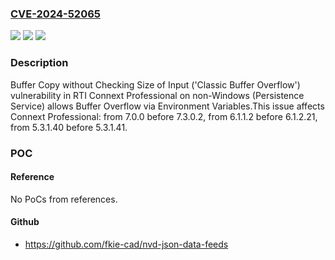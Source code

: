 ### [CVE-2024-52065](https://cve.mitre.org/cgi-bin/cvename.cgi?name=CVE-2024-52065)
![](https://img.shields.io/static/v1?label=Product&message=Connext%20Professional&color=blue)
![](https://img.shields.io/static/v1?label=Version&message=7.0.0%3C%207.3.0.2%20&color=brighgreen)
![](https://img.shields.io/static/v1?label=Vulnerability&message=CWE-120%20Buffer%20Copy%20without%20Checking%20Size%20of%20Input%20('Classic%20Buffer%20Overflow')&color=brighgreen)

### Description

Buffer Copy without Checking Size of Input ('Classic Buffer Overflow') vulnerability in RTI Connext Professional on non-Windows (Persistence Service) allows Buffer Overflow via Environment Variables.This issue affects Connext Professional: from 7.0.0 before 7.3.0.2, from 6.1.1.2 before 6.1.2.21, from 5.3.1.40 before 5.3.1.41.

### POC

#### Reference
No PoCs from references.

#### Github
- https://github.com/fkie-cad/nvd-json-data-feeds

